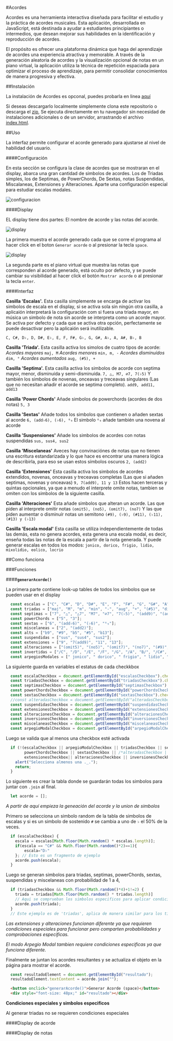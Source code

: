 #Acordes

Acordes es una herramienta interactiva diseñada para facilitar el estudio y la práctica de acordes musicales. Esta aplicación, desarrollada en JavaScript, está destinada a ayudar a estudiantes principiantes o intermedios, que desean mejorar sus habilidades en la identificación y reproducción de acordes.

El propósito es ofrecer una plataforma dinámica que haga del aprendizaje de acordes una experiencia atractiva y memorable. A través de la generación aleatoria de acordes y la visualización opcional de notas en un piano virtual, la aplicación utiliza la técnica de repetición espaciada para optimizar el proceso de aprendizaje, para permitir consolidar conocimientos de manera progresiva y efectiva.

##Instalación

La instalación de Acordes es opconal, puedes probarla en linea [aquí](http://www.niupleis.com/projects/acordes/)

Si deseas descargarlo localmente simplemente clona este repositorio o descarga el [zip](https://github.com/tnkii-dev/acordes/archive/refs/heads/main.zip), Se ejecuta directamente en tu navegador sin necesidad de instalaciones adicionales o de un servidor, arrastrando el archivo [index.html](/index.html/).

##Uso

La interfaz permite configurar el acorde generado para ajustarse al nivel de habilidad del usuario.

####Configuración

En esta seccíón se configura la clase de acordes que se mostraran en el display, abarca una gran cantidad de simbolos de acordes. Los de Triadas simples, los de Septimas, de PowerChords, De Sextas, notas Suspendidas, Miscalaneas, Extensiones y Alteraciones. Aparte una configuración especial para estudiar escalas modales.

![configuracion](/res/screenshoots/cofiguración.webp)

####Display

EL display tiene dos partes: El nombre de acorde y las notas del acorde.

![display](/res/screenshoots/display.webp)

La primera muestra el acorde generado cada que se corre el programa al hacer click en el boton `Generar acorde` o al presionar la tecla `space`.

![display](/res/screenshoots/display1.webp)

La segunda parte es el piano virtual que muestra las notas que corresponden al acorde generado, está oculto por defecto, y se puede cambiar su visibilidad al hacer click el botón `Mostrar acorde` o al presionar la tecla `enter`.

####Interfaz

**Casilla 'Escalas'.**
Esta casilla simplemente se encarga de activar los simbolos de escala en el display, si se activa sola sin ningún otra casilla, a aplicaión interpretará la configuración com si fuera una triada mayor, en música un simbolo de nota sin acorde se interpreta como un acorde mayor.
Se activa por defecto y cada que se activa otra opción, perfectamente se puede desactivar pero la aplicaión será inutilizable.

`C, C#, D♭, D, D#, E♭, E, F, F#, G♭, G, G#, A♭, A, A#, B♭, B`

**Casilla 'Triada'.**
Esta casilla activa los simolos de cuatro tipos de acorde:
*Acordes mayores*
`maj, M`
*Acordes menores*
`min, m, -`
*Acordes disminuídos*
`dim, °`
*Acordes aumentados*
`aug, (#5), +`

**Casilla 'Septima'.**
Esta casilla activa los simbolos de acorde con septima mayor, menor, disminuída y semi-disminuída.
`7, △, M7, ⌀7, 7(♭5)`
Y también los simbolos de novenas, onceavas y  treceavas singulares (Las que no necesitan añadir el acorde se septima completo).
`add9, add11, add13`

**Casilla 'Power Chords'**
Añade simbolos de powerchords (acordes de dos notas)
`5, 3`

**Casilla 'Sextas'**
Añade todos los simbolos que contienen o añaden sextas al acorde
`6, (add♭6), (♭6), ⁶₉`
El simbolo `⁶₉` añade también una novena al acorde

**Casilla 'Suspensiones'**
Añade los simbolos de acordes con notas suspendidas
`sus, sus4, sus2`

**Casilla 'Miscelaneas'**
Aveces hay convinaciónes de notas que no tienen una escritura estandarizada y lo que hace es encontrar una manera lógica de describirla, para eso se usan estos símbolos oscuros
`2, (add2)`

**Casilla 'Extensiones'**
Esta casilla activa los simbolos de acordes extendidos, novenas, onceavas y treceavas completas (Las que si añaden septimas, novenas y onceavas)
`9, 7(add9), 11 y 13`
Estos hacen terceras y quintas opcionales, ya que a menudo el interprete omite notas, tambien se omiten con los simbolos de la siguiente casilla.

**Casilla 'Alteraciones'**
Esta añade simbolos que alteran un acorde.
Las que piden al interprete omitir notas
`(omit5), (no5), (omit7), (no7)`
Y las que piden aumentar o disminuír notas un semitono
`(#9), (♭9), (#11), (♭11), (#13) y (♭13)`

**Casilla 'Escala modal'**
Esta casilla se utiliza independientemente de todas las demás, esta no genera acordes, esta genera una escala modal, es decir, enseña todas las notas de la escala a partir de la nota generada. Y puede generar escalas en todos los modos:
`jonico, dorico, frigio, lidio, mixolidio, eolico, locrio`

##Como funciona

###Funciones

####**`generarAcorde()`**

La primera parte contiene look-up tables de todos los simbolos que se pueden usar en el display
```javascript
  const escalas = ["C", "C#", "D", "D#", "E", "F", "F#", "G", "G#", "A", "A#", "B"];
  const triadas = ["maj", "M", "m", "min", "-", "aug", "+", "(#5)", "dim", "°"];
  const septimas = ["7", "△", "△7", "M7", "⌀7", "7(♭5)", "(add9)", "(add11)", "(add13)"];
  const powerChords = ["5", "3"];
  const sextas = ["6", "(add♭6)", "(♭6)", "⁶₉"];
  const miscelaneas = ["2", "(add2)"];
  const alts = ["b9", "#9", "b5", "#5", "b13"];
  const suspendidas = ["sus", "sus4", "sus2"];
  const extensiones = ["9", "7(add9)", "11", "13"];
  const alteraciones = ["(omit5)", "(no5)", "(omit7)", "(no7)", "(#9)", "(♭9)", "(#11)", "(♭11)", "(#13)", "(♭13)"];
  const invertidas = ["/C", "/D", "/E", "/F", "/G", "/A", "B/", "/C#", "/D#", "/F#", "/G#", "/A#"];
  const arpegiosModales = [" jonico", " dorico", " frigio", " lidio", " mixolidio", " eolico", " locrio"];
```
La siguiente guarda en variables el estatus de cada checkkbox
```javascript
  const escalaCheckbox = document.getElementById("escalasCheckbox").checked;
  const triadasCheckbox = document.getElementById("triadasCheckbox").checked;
  const septimasCheckbox = document.getElementById("septimasCheckbox").checked;
  const powerChordsCheckbox = document.getElementById("powerChordsCheckbox").checked;
  const sextasCheckbox = document.getElementById("sextasCheckbox").checked;
  //const alteradasCheckbox = document.getElementById("alteradasCheckbox").checked;
  const suspendidasCheckbox = document.getElementById("suspendidasCheckbox").checked;
  const extensionesCheckbox = document.getElementById("extensionesCheckbox").checked;
  const alteracionesCheckbox = document.getElementById("alteracionesCheckbox").checked;
  const inversionesCheckbox = document.getElementById("inversionesCheckbox").checked;
  const miscelaneasCheckbox = document.getElementById("miscelaneasCheckbox").checked;
  const arpegioModalCheckbox = document.getElementById("arpegioModalCheckbox").checked;
```
Luego se valida que al menos una checkbox esté activada
```javascript
  if (!(escalaCheckbox || arpegioModalCheckbox || triadasCheckbox || septimasCheckbox ||
        powerChordsCheckbox || sextasCheckbox || /*alteradasCheckbox ||*/ suspendidasCheckbox ||
        extensionesCheckbox|| alteracionesCheckbox || inversionesCheckbox || miscelaneasCheckbox)) {
    alert("Selecciona almenos una ._.");
    return;
  }
```
Lo siguiente es crear la tabla donde se guardarán todas los simbolos para juntar con `.join` al final.

```javascript
  let acorde = [];
  ```

*A partir de aquí empieza la geneación del acorde y la union de simbolos*

Primero se selecciona un simbolo random de la tabla de simbolos de escalas y si es un simbolo de sostenido `#` se cambia a uno de `♭` el 50% de la veces.
```javascript
  if (escalaCheckbox) {
    escala = escalas[Math.floor(Math.random() * escalas.length)];
    if(escala == "C#" && Math.floor(Math.random()*2)==1){
        escala="D♭"
    }; // Esto es un fragmento de ejemplo
    acorde.push(escala);
  }
```

Luego se generan simbolos para triadas, septimas, powerChords, sextas, suspendidas y miscelaneas con probabilidad de 1 a 4,
```javascript
  if (triadasCheckbox && Math.floor(Math.random()*4)+1!=2) {
    triada = triadas[Math.floor(Math.random() * triadas.length)]
    // Aqui se comprueban los simbolos especificos para aplicar condiciones especiales "if (triada == "'maj'){}"
    acorde.push(triada);
  }
  // Este ejemplo es de 'triadas', aplica de manera similar para los tipos de acorde mencionados
```

*Las extensiones y alteraciones funcionan diferente ya que requieren condiciones especiales para funcionar pero comparten probabilidades y comprobaciones especificas.*

*El modo Arpegio Modal tambien requiere condiciones especificas ya que funciona diferente.*

Finalmente se juntan los acordes resultantes y se actualiza el objeto en la página para mostrar el acorde.
```javascript
  const resultadoElement = document.getElementById("resultado");
  resultadoElement.textContent = acorde.join("");
```

```html
  <button onclick="generarAcorde()">Generar Acorde (space)</button>
  <div style="font-size: 48px;" id="resultado"></div>
```

**Condiciones especiales y simbolos especificos**

Al generar triadas no se requieren condiciones especiales

####Display de acorde

####Display de notas